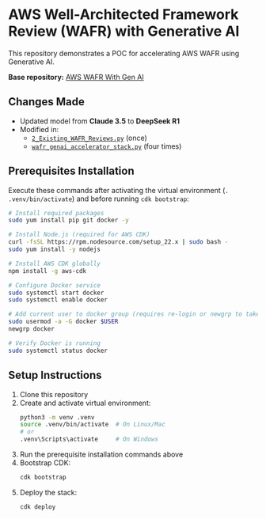 # AWS Well-Architected Framework Review (WAFR) with Generative AI

This repository demonstrates a POC for accelerating AWS WAFR using Generative AI.

**Base repository:** [AWS WAFR With Gen AI](https://github.com/aws-samples/sample-well-architected-acceleration-with-generative-ai)

## Changes Made

- Updated model from **Claude 3.5** to **DeepSeek R1**
- Modified in:
  - [`2_Existing_WAFR_Reviews.py`](https://github.com/aws-samples/sample-well-architected-acceleration-with-generative-ai/blob/7ac3b7659d99d780b917026021ccafbabf4ac3ef/ui_code/tokenized-pages/2_Existing_WAFR_Reviews.py#L30) (once)
  - [`wafr_genai_accelerator_stack.py`](https://github.com/aws-samples/sample-well-architected-acceleration-with-generative-ai/blob/7ac3b7659d99d780b917026021ccafbabf4ac3ef/wafr_genai_accelerator/wafr_genai_accelerator_stack.py#L411) (four times)

## Prerequisites Installation

Execute these commands after activating the virtual environment (`. .venv/bin/activate`) and before running `cdk bootstrap`:

```bash
# Install required packages
sudo yum install pip git docker -y

# Install Node.js (required for AWS CDK)
curl -fsSL https://rpm.nodesource.com/setup_22.x | sudo bash -
sudo yum install -y nodejs

# Install AWS CDK globally
npm install -g aws-cdk

# Configure Docker service
sudo systemctl start docker
sudo systemctl enable docker

# Add current user to docker group (requires re-login or newgrp to take effect)
sudo usermod -a -G docker $USER
newgrp docker

# Verify Docker is running
sudo systemctl status docker
```

## Setup Instructions

1. Clone this repository
2. Create and activate virtual environment:
   ```bash
   python3 -m venv .venv
   source .venv/bin/activate  # On Linux/Mac
   # or
   .venv\Scripts\activate     # On Windows
   ```
3. Run the prerequisite installation commands above
4. Bootstrap CDK:
   ```bash
   cdk bootstrap
   ```
5. Deploy the stack:
   ```bash
   cdk deploy
   ```
